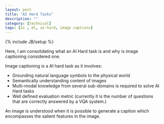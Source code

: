 ```yaml
---
layout: post
title: "AI Hard Tasks"
description: ""
category: [technical]
tags: [ai , ml, ai-hard, image captions]
---
```

{% include JB/setup %}

Here, I am consolidating what an AI Hard task is and why is image captioning considered one. 

Image captioning is a AI hard task as it involves: 

+ Grounding natural language symbols to the physical world 
+ Semantically understanding content of images
+ Multi-modal knowledge from several sub-domains is required to solve AI Hard tasks
+ Well defined evaluation metric (currently it is the number of questions that are correctly answered by a VQA system.)


An image is understood when it is possible to generate a caption which encompasses the salient features in the image. 